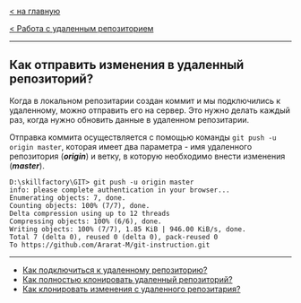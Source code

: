 [< на главную](./readme.md)

[< Работа с удаленным репозиторием](./remote-repository.md)

---

## Как отправить изменения в удаленный репозиторий?

Когда в локальном репозитарии создан коммит и мы подключились к удаленному, можно отправить его на сервер. Это нужно делать каждый раз, когда нужно обновить данные в удаленном репозитарии.

Отправка коммита осуществляется с помощью команды `git push -u origin master`, которая имеет два параметра - имя удаленного репозитория (***origin***) и ветку, в которую необходимо внести изменения (***master***).

```
D:\skillfactory\GIT> git push -u origin master
info: please complete authentication in your browser...
Enumerating objects: 7, done.
Counting objects: 100% (7/7), done.
Delta compression using up to 12 threads
Compressing objects: 100% (6/6), done.
Writing objects: 100% (7/7), 1.85 KiB | 946.00 KiB/s, done.
Total 7 (delta 0), reused 0 (delta 0), pack-reused 0
To https://github.com/Ararat-M/git-instruction.git
```

---
* [Как подключиться к удаленному репозиторию?](./rr-connection.md)
* [Как полностью клонировать удаленный репозиторий?](./rr-clone.md)
* [Как клонировать изменения с удаленного репозитария?](./rr-pull.md)
